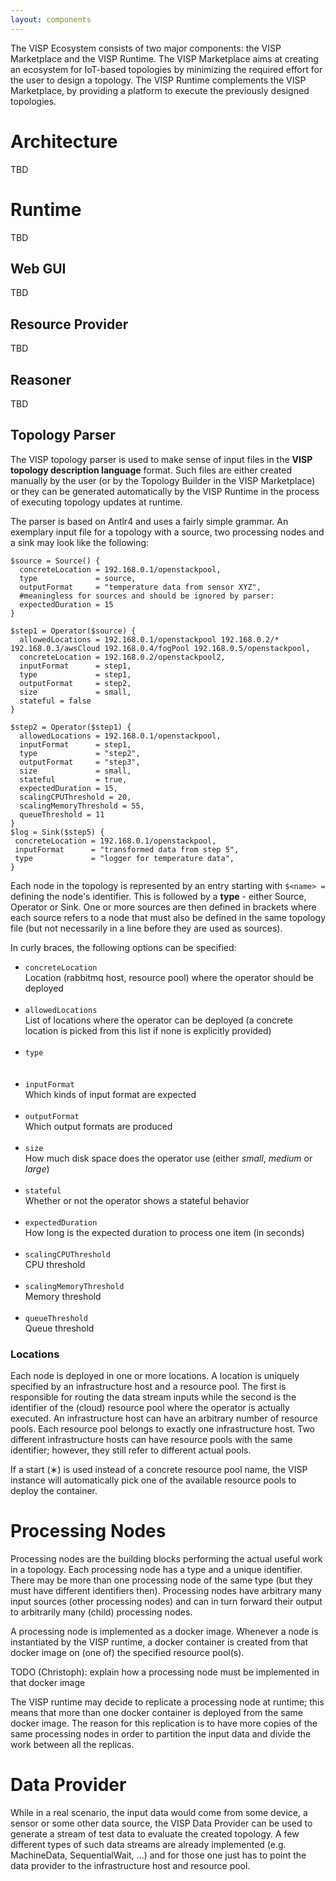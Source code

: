 ```yaml
---
layout: components
---
```


The VISP Ecosystem consists of two major components: the VISP Marketplace and the VISP Runtime. The VISP Marketplace aims at creating an ecosystem for IoT-based topologies by minimizing the required effort for the user to design a topology. The VISP Runtime complements the VISP Marketplace, by providing a platform to execute the previously designed topologies.

# Architecture

TBD


# Runtime

TBD

## Web GUI

TBD

## Resource Provider

TBD

## Reasoner

TBD

## Topology Parser

The VISP topology parser is used to make sense of input files in the **VISP topology description language** format. Such files are either created manually by the user (or by the Topology Builder in the VISP Marketplace) or they can be generated automatically by the VISP Runtime in the process of executing topology updates at runtime.

The parser is based on Antlr4 and uses a fairly simple grammar. An exemplary input file for a topology with a source, two processing nodes and a sink may look like the following:

```
$source = Source() {
  concreteLocation = 192.168.0.1/openstackpool,
  type             = source,
  outputFormat     = "temperature data from sensor XYZ",
  #meaningless for sources and should be ignored by parser:
  expectedDuration = 15
}

$step1 = Operator($source) {
  allowedLocations = 192.168.0.1/openstackpool 192.168.0.2/* 192.168.0.3/awsCloud 192.168.0.4/fogPool 192.168.0.5/openstackpool,
  concreteLocation = 192.168.0.2/openstackpool2,
  inputFormat      = step1,
  type             = step1,
  outputFormat     = step2,
  size             = small,
  stateful = false
}

$step2 = Operator($step1) {
  allowedLocations = 192.168.0.1/openstackpool,
  inputFormat      = step1,
  type             = "step2",
  outputFormat     = "step3",
  size             = small,
  stateful         = true,
  expectedDuration = 15,
  scalingCPUThreshold = 20,
  scalingMemoryThreshold = 55,
  queueThreshold = 11
}
$log = Sink($step5) {
 concreteLocation = 192.168.0.1/openstackpool,
 inputFormat      = "transformed data from step 5",
 type             = "logger for temperature data",
}
```

Each node in the topology is represented by an entry starting with `$<name> =` defining the node's identifier.
This is followed by a **type** - either Source, Operator or Sink. One or more sources are then defined in brackets where each source refers to a node that must also be defined in the same topology file (but not necessarily in a line before they are used as sources).

In curly braces, the following options can be specified:

* `concreteLocation`<br />
Location (rabbitmq host, resource pool) where the operator should be deployed<br /><br />
* `allowedLocations`<br />
List of locations where the operator can be deployed (a concrete location is picked from this list if none is explicitly provided)<br /><br />
* `type`<br />
<br /><br />
* `inputFormat`<br />
Which kinds of input format are expected<br /><br />
* `outputFormat`<br />
Which output formats are produced<br /><br />
* `size`<br />
How much disk space does the operator use (either *small*, *medium* or *large*)<br /><br />
* `stateful`<br />
Whether or not the operator shows a stateful behavior<br /><br />
* `expectedDuration`<br />
How long is the expected duration to process one item (in seconds)
<br /><br />
* `scalingCPUThreshold`<br />
CPU threshold
<br /><br />
* `scalingMemoryThreshold`<br />
Memory threshold
<br /><br />
* `queueThreshold`<br />
Queue threshold

### Locations

Each node is deployed in one or more locations. A location is uniquely specified by an infrastructure host and a resource pool. The first is responsible for routing the data stream inputs while the second is the identifier of the (cloud) resource pool where the operator is actually executed. An infrastructure host can have an arbitrary number of resource pools. Each resource pool belongs to exactly one infrastructure host. Two different infrastructure hosts can have resource pools with the same identifier; however, they still refer to different actual pools.

If a start (&lowast;) is used instead of a concrete resource pool name, the VISP instance will automatically pick one of the available resource pools to deploy the container.


# Processing Nodes

Processing nodes are the building blocks performing the actual useful work in a topology. Each processing node has a type and a unique identifier. There may be more than one processing node of the same type (but they must have different identifiers then). Processing nodes have arbitrary many input sources (other processing nodes) and can in turn forward their output to arbitrarily many (child) processing nodes.

A processing node is implemented as a docker image. Whenever a node is instantiated by the VISP runtime, a docker container is created from that docker image on (one of) the specified resource pool(s).

TODO (Christoph): explain how a processing node must be implemented in that docker image

The VISP runtime may decide to replicate a processing node at runtime; this means that more than one docker container is deployed from the same docker image. The reason for this replication is to have more copies of the same processing nodes in order to partition the input data and divide the work between all the replicas.

# Data Provider

While in a real scenario, the input data would come from some device, a sensor or some other data source, the VISP Data Provider can be used to generate a stream of test data to evaluate the created topology. A few different types of such data streams are already implemented (e.g. MachineData, SequentialWait, ...) and for those one just has to point the data provider to the infrastructure host and resource pool.
